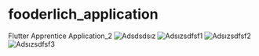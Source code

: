 # fooderlich_application
Flutter Apprentice Application_2
![Adsdsdsız](https://user-images.githubusercontent.com/47052707/154364023-4f90561e-ebba-4f74-b5bc-8b434a83f394.png)
![Adsızsdfsf1](https://user-images.githubusercontent.com/47052707/154333312-8777d50b-18e8-4d4e-81ea-43d8f7881b7f.png)
![Adsızsdfsf2](https://user-images.githubusercontent.com/47052707/154333335-505d418c-8c5c-4a78-8df4-7a3588f4bbfe.png)
![Adsızsdfsf3](https://user-images.githubusercontent.com/47052707/154333357-e09f9c41-71b5-4825-87a6-3e3a42b5e610.png)
